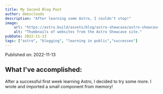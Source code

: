 ```yaml
---
title: My Second Blog Post
author: deesclouds
description: "After learning some Astro, I couldn't stop!"
image: 
    url: "https://astro.build/assets/blog/astro-showcase/astro-showcase-screenshot.jpg"
    alt: "Thumbnails of websites from the Astro Showcase site."
pubDate: 2022-11-13
tags: ["astro", "blogging", "learning in public","successes"]
---
```

Published on: 2022-11-13

## What I've accomplished:

After a successful first week learning Astro, I decided to try some more. I wrote and imported a small component from memory!